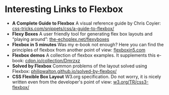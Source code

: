 Interesting Links to Flexbox
============================

-   **A Complete Guide to Flexbox**
    A visual reference guide by Chris Coyier: [css-tricks.com/snippets/css/a-guide-to-flexbox/](https://css-tricks.com/snippets/css/a-guide-to-flexbox/)
-   **Flexy Boxes**
    A user friendly tool for generating flex box layouts and “playing around”:
    [the-echoplex.net/flexyboxes](http://the-echoplex.net/flexyboxes/)
-   **Flexbox in 5 minutes**
    Was my e-book not enough? Here you can find the principles of flexbox from
    another point of view: [flexboxin5.com](http://flexboxin5.com/)
-   **Flexbox demos**
    A collection of flexbox examples. It supplements this e-book:
    [cdpn.io/collection/Dmrzxz](http://cdpn.io/collection/Dmrzxz/)
-   **Solved by Flexbox**
    Common problems of the layout solved using Flexbox:
    [philipwalton.github.io/solved-by-flexbox/](http://philipwalton.github.io/solved-by-flexbox/)
-   **CSS Flexible Box Layout**
    W3.org specification. Do not worry, it is nicely written even from the
    developer's point of view: [w3.org/TR/css3-flexbox/](http://www.w3.org/TR/css3-flexbox/)
